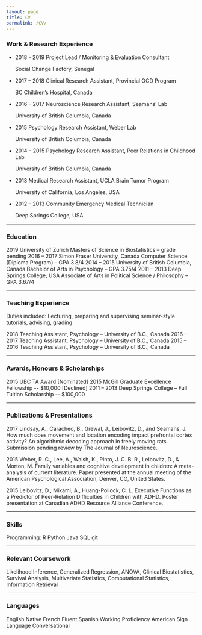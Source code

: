 ```yaml
---
layout: page
title: CV
permalink: /CV/
---
```






### Work & Research Experience                                          

* 2018 - 2019	Project Lead / Monitoring & Evaluation Consultant  
 
   Social Change Factory, Senegal		
* 2017 – 2018	Clinical Research Assistant, Provincial OCD Program

   BC Children’s Hospital, Canada			
* 2016 – 2017 	Neuroscience Research Assistant, Seamans’ Lab

   University of British Columbia, Canada		
* 2015		Psychology Research Assistant, Weber Lab

   University of British Columbia, Canada		
* 2014 – 2015	Psychology Research Assistant, Peer Relations in Childhood Lab

   University of British Columbia, Canada		
* 2013		Medical Research Assistant, UCLA Brain Tumor Program

   University of California, Los Angeles, USA	
* 2012 – 2013	Community Emergency Medical Technician

   Deep Springs College, USA		



---

### Education                                                                     


2019 	 	University of Zurich
		Masters of Science in Biostatistics – grade pending
2016 – 2017 	Simon Fraser University, Canada
		Computer Science (Diploma Program) – GPA 3.8/4
2014 – 2015 	University of British Columbia, Canada
		Bachelor of Arts in Psychology – GPA 3.75/4 
2011 – 2013 	Deep Springs College, USA
		Associate of Arts in Political Science / Philosophy – GPA 3.67/4


---

### Teaching Experience                                                     

Duties included: 	Lecturing, preparing and supervising seminar-style tutorials, advising, 			grading

2018		Teaching Assistant, Psychology – University of B.C., Canada
2016 – 2017 	Teaching Assistant, Psychology – University of B.C., Canada
2015 – 2016 	Teaching Assistant, Psychology – University of B.C., Canada


---

### Awards, Honours & Scholarships                                    

2015		UBC TA Award [Nominated]
2015		McGill Graduate Excellence Fellowship -- $10,000 [Declined]
2011 – 2013	Deep Springs College – Full Tuition Scholarship -- $100,000


---

### Publications & Presentations                                         

2017 Lindsay, A., Caracheo, B., Grewal, J., Leibovitz, D., and Seamans, J. How much does movement and location encoding impact prefrontal cortex activity? An algorithmic decoding approach in freely moving rats. Submission pending review by The Journal of Neuroscience.

2015 Weber, R. C., Lee, A., Walsh, K., Pinto, J. C. B. R., Leibovitz, D., & Morton, M. Family variables and cognitive development in children: A meta-analysis of current literature. Paper presented at the annual meeting of the American Psychological Association, Denver, CO, United States.

2015 Leibovitz, D., Mikami, A., Huang-Pollock, C. L. Executive Functions as a Predictor of Peer-Relation Difficulties in Children with ADHD. Poster presentation at Canadian ADHD Resource Alliance Conference.


---

### Skills                                                                            

Programming:		R        Python        Java        SQL        git


---

### Relevant Coursework                                                     

Likelihood Inference, Generalized Regression, ANOVA, Clinical Biostatistics, 			Survival Analysis, Multivariate Statistics, Computational Statistics, Information Retrieval



---

### Languages                                                                    

English				Native
French				Fluent
Spanish			Working Proficiency
American Sign Language	Conversational
